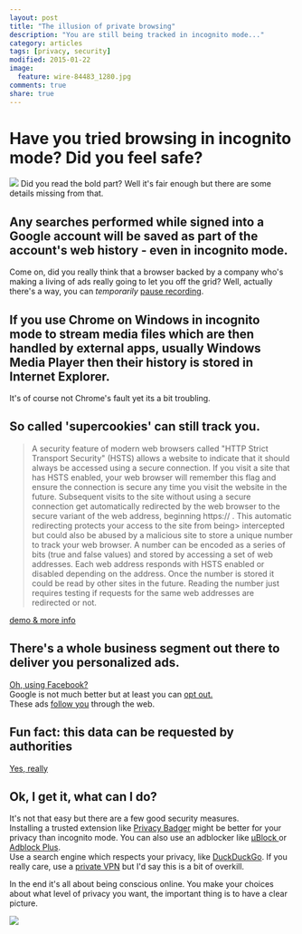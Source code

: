 ```yaml
---
layout: post
title: "The illusion of private browsing"
description: "You are still being tracked in incognito mode..."
category: articles
tags: [privacy, security]
modified: 2015-01-22
image:
  feature: wire-84483_1280.jpg
comments: true
share: true
---
```


# Have you tried browsing in incognito mode? Did you feel safe?
![](https://cdn.ochronus.com/images/incognito-mode.png)
Did you read the bold part? Well it's fair enough but there are some details missing from that. 

## Any searches performed while signed into a Google account will be saved as part of the account's web history - even in incognito mode.
Come on, did you really think that a browser backed by a company who's making a living of ads really going to let you off the grid? Well, actually there's a way, you can _temporarily_ [pause recording](https://support.google.com/accounts/answer/465?rd=1).

## If you use Chrome on Windows in incognito mode to stream media files which are then handled by external apps, usually Windows Media Player then their history is stored in Internet Explorer.
It's of course not Chrome's fault yet its a bit troubling. 

## So called 'supercookies' can still track you.
>A security feature of modern web browsers called "HTTP Strict Transport Security" (HSTS) allows a website to indicate that it should always be accessed using a secure connection. If you visit a site that has HSTS enabled, your web browser will remember this flag and ensure the connection is secure any time you visit the website in the future. Subsequent visits to the site without using a secure connection get automatically redirected by the web browser to the secure variant of the web address, beginning https:// . 
This automatic redirecting protects your access to the site from being> intercepted but could also be abused by a malicious site to store a unique number to track your web browser. A number can be encoded as a series of bits (true and false values) and stored by accessing a set of web addresses. Each web address responds with HSTS enabled or disabled depending on the address. Once the number is stored it could be read by other sites in the future. Reading the number just requires testing if requests for the same web addresses are redirected or not.

[demo & more info](http://www.radicalresearch.co.uk/lab/hstssupercookies)

## There's a whole business segment out there to deliver you personalized ads.
[Oh, using Facebook?](https://www.eff.org/deeplinks/2013/04/disconcerting-details-how-facebook-teams-data-brokers-show-you-targeted-ads)  
Google is not much better but at least you can [opt out.](http://lifehacker.com/5171050/opt-out-of-googles-targeted-ads)  
These ads [follow you](http://techcrunch.com/2010/03/25/google-ads-follow/) through the web.

## Fun fact: this data can be requested by authorities
[Yes, really](https://www.google.com/transparencyreport/userdatarequests/)

## Ok, I get it, what can I do?
It's not that easy but there are a few good security measures.  
Installing a trusted extension like [Privacy Badger](https://www.eff.org/privacybadger) might be better for your privacy than incognito mode. 
You can also use an adblocker like [µBlock ](https://github.com/gorhill/uBlock) or [Adblock Plus](https://adblockplus.org/).  
Use a search engine which respects your privacy, like [DuckDuckGo](https://duckduckgo.com/).
If you really care, use a [private VPN](http://lifehacker.com/5935863/five-best-vpn-service-providers) but I'd say this is a bit of overkill. 

In the end it's all about being conscious online. You make your choices about what level of privacy you want, the important thing is to have a clear picture.

![](https://cdn.ochronus.com/images/you-cant-see-me-i-am-a-flower.jpg)